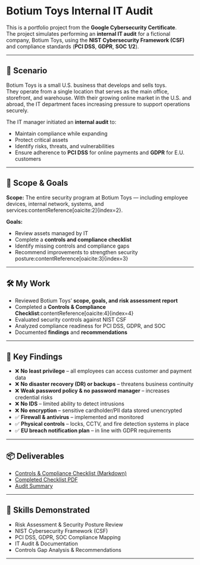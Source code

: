 # Botium Toys Internal IT Audit

This is a portfolio project from the **Google Cybersecurity Certificate**.  
The project simulates performing an **internal IT audit** for a fictional company, Botium Toys, using the **NIST Cybersecurity Framework (CSF)** 
and compliance standards (**PCI DSS**, **GDPR**, **SOC 1/2**).

---

## 📖 Scenario

Botium Toys is a small U.S. business that develops and sells toys.  
They operate from a single location that serves as the main office, storefront, and warehouse. 
With their growing online market in the U.S. and abroad, the IT department faces increasing pressure to support operations securely.

The IT manager initiated an **internal audit** to:
- Maintain compliance while expanding
- Protect critical assets
- Identify risks, threats, and vulnerabilities
- Ensure adherence to **PCI DSS** for online payments and **GDPR** for E.U. customers

---

## 🎯 Scope & Goals

**Scope:** The entire security program at Botium Toys — including employee devices, internal network, systems, and services:contentReference[oaicite:2]{index=2}.  

**Goals:**  
- Review assets managed by IT  
- Complete a **controls and compliance checklist**  
- Identify missing controls and compliance gaps  
- Recommend improvements to strengthen security posture:contentReference[oaicite:3]{index=3}

---

## 🛠️ My Work

- Reviewed Botium Toys’ **scope, goals, and risk assessment report**  
- Completed a **Controls & Compliance Checklist**:contentReference[oaicite:4]{index=4}  
- Evaluated security controls against NIST CSF  
- Analyzed compliance readiness for PCI DSS, GDPR, and SOC  
- Documented **findings** and **recommendations**

---

## 🔎 Key Findings

- ❌ **No least privilege** – all employees can access customer and payment data  
- ❌ **No disaster recovery (DR) or backups** – threatens business continuity  
- ❌ **Weak password policy & no password manager** – increases credential risks  
- ❌ **No IDS** – limited ability to detect intrusions  
- ❌ **No encryption** – sensitive cardholder/PII data stored unencrypted  
- ✅ **Firewall & antivirus** – implemented and monitored  
- ✅ **Physical controls** – locks, CCTV, and fire detection systems in place  
- ✅ **EU breach notification plan** – in line with GDPR requirements  

---

## 📦 Deliverables
- [Controls & Compliance Checklist (Markdown)](docs/docs/Controls_and_Compliance_Checklist.md)  
- [Completed Checklist PDF](docs/artifacts/Completed_Checklist.pdf)  
- [Audit Summary](docs/Audit_Summary.md)  


---

## 🧪 Skills Demonstrated

- Risk Assessment & Security Posture Review  
- NIST Cybersecurity Framework (CSF)  
- PCI DSS, GDPR, SOC Compliance Mapping  
- IT Audit & Documentation  
- Controls Gap Analysis & Recommendations  

---
